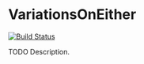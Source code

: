 # VariationsOnEither

[![Build Status](https://travis-ci.org/githubuser/VariationsOnEither.png)](https://travis-ci.org/githubuser/VariationsOnEither)

TODO Description.
